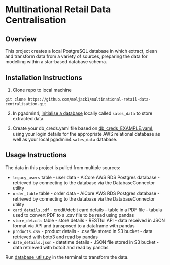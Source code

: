 # Multinational Retail Data Centralisation

## Overview
This project creates a local PostgreSQL database in which extract, clean and transform data from a variety of sources, preparing the data for modelling within a star-based database schema.

## Installation Instructions
1. Clone repo to local machine
```
git clone https://github.com/meljack1/multinational-retail-data-centralisation.git
```
2. In pgadmin4, [initialise a database](https://www.pgadmin.org/docs/pgadmin4/development/database_dialog.html) locally called ```sales_data``` to store extracted data. 

3. Create your db_creds.yaml file based on [db_creds_EXAMPLE.yaml](./db_creds_EXAMPLE.yaml), using your login details for the appropriate AWS relational database as well as your local pgadmin4 ```sales_data``` database.

## Usage Instructions 
The data in this project is pulled from multiple sources:

- ```legacy_users``` table - user data - AiCore AWS RDS Postgres database - retrieved by connecting to the database via the DatabaseConnector utility
- ```order_table``` table - order data - AiCore AWS RDS Postgres database - retrieved by connecting to the database via the DatabaseConnector utility
- ```card_details.pdf``` - credit/debit card details - table in a PDF file - tabula used to convert PDF to a .csv file to be read using pandas
- ```store_details``` table - store details - RESTful API - data received in JSON format via API and transposed to a dataframe with pandas
- ```products.csv``` - product details - .csv file stored in S3 bucket - data retrieved with boto3 and read by pandas
- ```date_details.json``` - datetime details - JSON file stored in S3 bucket - data retrieved with boto3 and read by pandas

Run [database_utils.py](./database_utils.py) in the terminal to transform the data.

